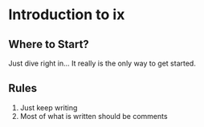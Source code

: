 # Introduction to ix

## Where to Start?

Just dive right in... It really is the only way to get started.

## Rules

1. Just keep writing
2. Most of what is written should be comments
